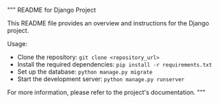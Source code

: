 """
README for Django Project

This README file provides an overview and instructions for the Django project.

Usage:

- Clone the repository: `git clone <repository_url>`
- Install the required dependencies: `pip install -r requirements.txt`
- Set up the database: `python manage.py migrate`
- Start the development server: `python manage.py runserver`

For more information, please refer to the project's documentation.
"""
